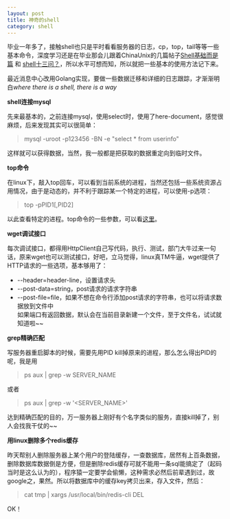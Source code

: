 ```yaml
---
layout: post
title: 神奇的shell
category: shell
---
```


毕业一年多了，接触shell也只是平时看看服务器的日志，cp，top，tail等等一些基本命令，深度学习还是在毕业那会儿跟着ChinaUnix的几篇帖子[Shell基础而是篇](http://bbs.chinaunix.net/thread-452942-1-1.html) 和 [shell十三问？](http://bbs.chinaunix.net/thread-218853-1-1.html)，所以水平可想而知，所以就把一些基本的使用方法记下来。

最近消息中心改用Golang实现，要做一些数据迁移和详细的日志跟踪，才渐渐明白*where there is a shell, there is a way*

**shell连接mysql**

先来最基本的，之前连接mysql，使用select时，使用了here-document，感觉很麻烦，后来发现其实可以很简单：  
>mysql -uroot -p123456 -BN -e "select * from userinfo"   

这样就可以获得数据，当然，我一般都是把获取的数据重定向到临时文件。  

**top命令**

在linux下，敲入top回车，可以看到当前系统的进程，当然还包括一些系统资源占用情况，由于是动态的，并不利于跟踪某一个特定的进程，可以使用-p选项：  
>top -pPID1[,PID2]  

以此查看特定的进程。top命令的一些参数，可以看[这里](http://os.51cto.com/art/201108/285581.htm)。  

**wget调试接口**

每次调试接口，都得用HttpClient自己写代码，执行、测试，部门大牛过来一句话，原来wget也可以测试接口，好吧，立马觉得，linux真TM牛逼，wget提供了HTTP请求的一些选项，基本够用了：  
 * --header=header-line，设置请求头  
 * --post-data=string，post请求的请求字符串  
 * --post-file=file，如果不想在命令行添加post请求的字符串，也可以将请求数据放到文件中  
如果端口有返回数据，默认会在当前目录新建一个文件，至于文件名，试试就知道啦~~  

**grep精确匹配**

写服务器重启脚本的时候，需要先用PID kill掉原来的进程，那么怎么得出PID的呢，我是用  
>ps aux | grep -w SERVER_NAME  

或者  
>ps aux | grep -w '\<SERVER_NAME\>'  

达到精确匹配的目的，万一服务器上刚好有个名字类似的服务，直接kill掉了，别人会找我干仗的~~  

**用linux删除多个redis缓存**

昨天帮别人删除服务器上某个用户的登陆缓存，一查数据库，居然有上百条数据，删除数据库数据倒是方便，但是删除redis缓存可就不能用一条sql能搞定了（起码当时是这么认为的），程序猿一定要学会偷懒，这种需求必然后前辈遇到过，故google之，果然。所以将数据库中的缓存key拷贝出来，存入文件，然后：  
>cat tmp | xargs /usr/local/bin/redis-cli DEL  

OK！

